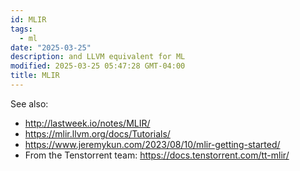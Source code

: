 ```yaml
---
id: MLIR
tags:
  - ml
date: "2025-03-25"
description: and LLVM equivalent for ML
modified: 2025-03-25 05:47:28 GMT-04:00
title: MLIR
---
```


See also:

- http://lastweek.io/notes/MLIR/
- https://mlir.llvm.org/docs/Tutorials/
- https://www.jeremykun.com/2023/08/10/mlir-getting-started/
- From the Tenstorrent team: https://docs.tenstorrent.com/tt-mlir/
